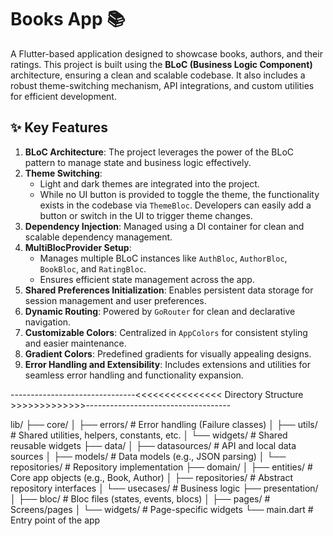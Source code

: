 # Books App 📚

A Flutter-based application designed to showcase books, authors, and their ratings. This project is built using the **BLoC (Business Logic Component)** architecture, ensuring a clean and scalable codebase. It also includes a robust theme-switching mechanism, API integrations, and custom utilities for efficient development.


## ✨ Key Features

1. **BLoC Architecture**: The project leverages the power of the BLoC pattern to manage state and business logic effectively.
2. **Theme Switching**: 
   - Light and dark themes are integrated into the project.
   - While no UI button is provided to toggle the theme, the functionality exists in the codebase via `ThemeBloc`. Developers can easily add a button or switch in the UI to trigger theme changes.
3. **Dependency Injection**: Managed using a DI container for clean and scalable dependency management.
4. **MultiBlocProvider Setup**: 
   - Manages multiple BLoC instances like `AuthBloc`, `AuthorBloc`, `BookBloc`, and `RatingBloc`.
   - Ensures efficient state management across the app.
5. **Shared Preferences Initialization**: Enables persistent data storage for session management and user preferences.
6. **Dynamic Routing**: Powered by `GoRouter` for clean and declarative navigation.
7. **Customizable Colors**: Centralized in `AppColors` for consistent styling and easier maintenance.
8. **Gradient Colors**: Predefined gradients for visually appealing designs.
9. **Error Handling and Extensibility**: Includes extensions and utilities for seamless error handling and functionality expansion.

-------------------------------<<<<<<<<<<<<<<< Directory Structure >>>>>>>>>>>>>------------------------------------

lib/
├── core/
│   ├── errors/          # Error handling (Failure classes)
│   ├── utils/           # Shared utilities, helpers, constants, etc.
│   └── widgets/         # Shared reusable widgets
├── data/
│   ├── datasources/     # API and local data sources
│   ├── models/          # Data models (e.g., JSON parsing)
│   └── repositories/    # Repository implementation
├── domain/
│   ├── entities/        # Core app objects (e.g., Book, Author)
│   ├── repositories/    # Abstract repository interfaces
│   └── usecases/        # Business logic
├── presentation/
│   ├── bloc/            # Bloc files (states, events, blocs)
│   ├── pages/           # Screens/pages
│   └── widgets/         # Page-specific widgets
└── main.dart            # Entry point of the app


 